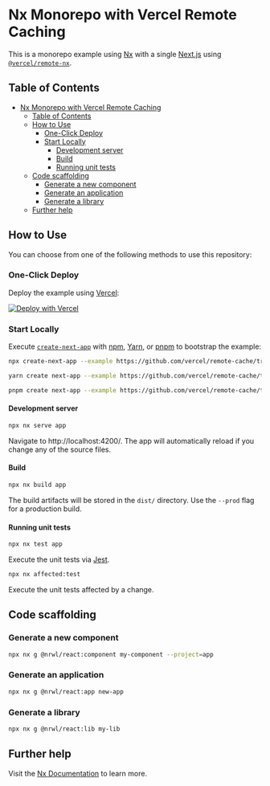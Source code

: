 # Nx Monorepo with Vercel Remote Caching

This is a monorepo example using [Nx](https://nx.dev) with a single [Next.js](https://nextjs.org/) using [`@vercel/remote-nx`](../../packages/remote-nx).

## Table of Contents
<!-- START doctoc generated TOC please keep comment here to allow auto update -->
<!-- DON'T EDIT THIS SECTION, INSTEAD RE-RUN doctoc TO UPDATE -->

- [Nx Monorepo with Vercel Remote Caching](#nx-monorepo-with-vercel-remote-caching)
  - [Table of Contents](#table-of-contents)
  - [How to Use](#how-to-use)
    - [One-Click Deploy](#one-click-deploy)
    - [Start Locally](#start-locally)
      - [Development server](#development-server)
      - [Build](#build)
      - [Running unit tests](#running-unit-tests)
  - [Code scaffolding](#code-scaffolding)
    - [Generate a new component](#generate-a-new-component)
    - [Generate an application](#generate-an-application)
    - [Generate a library](#generate-a-library)
  - [Further help](#further-help)

<!-- END doctoc generated TOC please keep comment here to allow auto update -->

## How to Use

You can choose from one of the following methods to use this repository:

### One-Click Deploy

Deploy the example using [Vercel](https://vercel.com?utm_source=github&utm_medium=readme&utm_campaign=vercel-examples):

[![Deploy with Vercel](https://vercel.com/button)](https://vercel.com/new/git/external?repository-url=https://github.com/vercel/remote-cache/tree/main/examples/nx&project-name=nx-monorepo-with-vercel-cache&output-directory=dist%2Fapps%2Fapp%2F.next&build-command=npx%20nx%20build%20app%20--prod&ignore-command=npx%20nx-ignore%20app&repository-name=nx-monorepo&env=NX_VERCEL_REMOTE_CACHE_TOKEN,NX_VERCEL_REMOTE_CACHE_TEAM&envDescription=Enter%20your%20team%20and%20token%20to%20enable%20Vercel%20Remote%20Caching.)


### Start Locally

Execute [`create-next-app`](https://github.com/vercel/next.js/tree/canary/packages/create-next-app) with [npm](https://docs.npmjs.com/cli/init), [Yarn](https://yarnpkg.com/lang/en/docs/cli/create/), or [pnpm](https://pnpm.io) to bootstrap the example:

```bash
npx create-next-app --example https://github.com/vercel/remote-cache/tree/main/examples/nx nx-monorepo
```

```bash
yarn create next-app --example https://github.com/vercel/remote-cache/tree/main/examples/nx nx-monorepo
```

```bash
pnpm create next-app --example https://github.com/vercel/remote-cache/tree/main/examples/nx nx-monorepo
```

#### Development server

```bash
npx nx serve app
```
Navigate to http://localhost:4200/. The app will automatically reload if you change any of the source files.

#### Build

```bash
npx nx build app
```
The build artifacts will be stored in the `dist/` directory. Use the `--prod` flag for a production build.

#### Running unit tests

```bash
npx nx test app
```
Execute the unit tests via [Jest](https://jestjs.io).

```bash
npx nx affected:test
```
Execute the unit tests affected by a change.

## Code scaffolding

### Generate a new component

```bash
npx nx g @nrwl/react:component my-component --project=app
```

### Generate an application

```bash
npx nx g @nrwl/react:app new-app
``` 

### Generate a library

```bash
npx nx g @nrwl/react:lib my-lib
```

## Further help

Visit the [Nx Documentation](https://nx.dev) to learn more.
